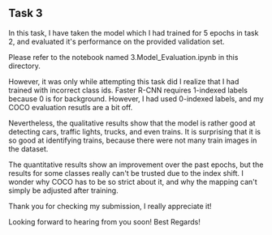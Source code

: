 ## Task 3

In this task, I have taken the model which I had trained for 5 epochs in task 2, and evaluated it's performance on the provided validation set.

Please refer to the notebook named 3.Model_Evaluation.ipynb in this directory.

However, it was only while attempting this task did I realize that I had trained with incorrect class ids.
Faster R-CNN requires 1-indexed labels because 0 is for background. However, I had used 0-indexed labels, and my COCO evaluation resutls are a bit off.

Nevertheless, the qualitative results show that the model is rather good at detecting cars, traffic lights, trucks, and even trains.
It is surprising that it is so good at identifying trains, because there were not many train images in the dataset.

The quantitative results show an improvement over the past epochs, but the results for some classes really can't be trusted due to the index shift. I wonder why COCO has to be so strict about it, and why the mapping can't simply be adjusted after training.

Thank you for checking my submission, I really appreciate it!

Looking forward to hearing from you soon! Best Regards!
